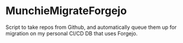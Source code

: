 # MunchieMigrateForgejo
Script to take repos from Github, and automatically queue them up for migration on my personal CI/CD DB that uses Forgejo.
